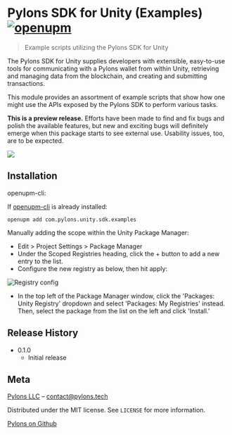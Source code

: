 ﻿# Pylons SDK for Unity (Examples) [![openupm](https://img.shields.io/npm/v/com.pylons.unity.sdk.examples?label=openupm&registry_uri=https://package.openupm.com)](https://openupm.com/packages/com.pylons.unity.sdk.examples/)
> Example scripts utilizing the Pylons SDK for Unity

The Pylons SDK for Unity supplies developers with extensible, easy-to-use tools for communicating with a Pylons wallet from within
Unity, retrieving and managing data from the blockchain, and creating and submitting transactions.

This module provides an assortment of example scripts that show how one might use the APIs exposed by the Pylons SDK to perform various tasks.

**This is a preview release.** Efforts have been made to find and fix bugs and polish the available features, but new and exciting bugs
will definitely emerge when this package starts to see external use. Usability issues, too, are to be expected.

![](/.github/images/header.png)

## Installation

openupm-cli:

If [openupm-cli](https://github.com/openupm/openupm-cli) is already installed:

```
openupm add com.pylons.unity.sdk.examples
```

Manually adding the scope within the Unity Package Manager:

- Edit > Project Settings > Package Manager
- Under the Scoped Registries heading, click the + button to add a new entry to the list.
- Configure the new registry as below, then hit apply:

![Registry config](/.github/images/registry.png)

- In the top left of the Package Manager window, click the 'Packages: Unity Registry' dropdown and select 'Packages: My Registries' instead. Then, select the package from the list on the left and click 'Install.'

## Release History

* 0.1.0
    * Initial release

## Meta

[Pylons LLC](https://pylons.tech) – contact@pylons.tech

Distributed under the MIT license. See ``LICENSE`` for more information.

[Pylons on Github](https://github.com/Pylons-tech/)